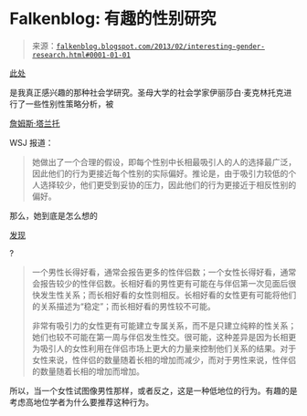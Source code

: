 <!--yml

分类：未分类

日期：2024 年 5 月 12 日 20:09:59

-->

# Falkenblog: 有趣的性别研究

> 来源：[`falkenblog.blogspot.com/2013/02/interesting-gender-research.html#0001-01-01`](http://falkenblog.blogspot.com/2013/02/interesting-gender-research.html#0001-01-01)

[此处](http://phys.org/news/2013-02-cupid-arrow-illuminates-laws.html)

是我真正感兴趣的那种社会学研究。圣母大学的社会学家伊丽莎白·麦克林托克进行了一些性别性策略分析，被

[詹姆斯·塔兰托](http://online.wsj.com/article/SB10001424127887324162304578304052148043138.html)

WSJ 报道：

> 她做出了一个合理的假设，即每个性别中长相最吸引人的人的选择最广泛，因此他们的行为更接近每个性别的实际偏好。推论是，由于吸引力较低的个人选择较少，他们更受到妥协的压力，因此他们的行为更接近于相反性别的偏好。

那么，她到底是怎么想的

[发现](http://phys.org/news/2013-02-cupid-arrow-illuminates-laws.html)

?

> 一个男性长得好看，通常会报告更多的性伴侣数；一个女性长得好看，通常会报告较少的性伴侣数。长相好看的男性更有可能在与伴侣第一次见面后很快发生性关系；而长相好看的女性则相反。长相好看的女性更有可能将他们的关系描述为“稳定”；而长相好看的男性较不可能。
> 
> 非常有吸引力的女性更有可能建立专属关系，而不是只建立纯粹的性关系；她们也较不可能在第一周与伴侣发生性交。很可能，这种差异是因为长相更为吸引人的女性利用在伴侣市场上更大的力量来控制他们关系的结果。对于女性来说，性伴侣的数量随着长相的增加而减少，而对于男性来说，性伴侣的数量随着长相的增加而增加。

所以，当一个女性试图像男性那样，或者反之，这是一种低地位的行为。有趣的是考虑高地位学者为什么要推荐这种行为。
